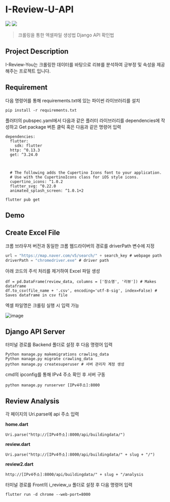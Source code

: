 # I-Review-U-API
<img src="https://img.shields.io/badge/platform-python-blue"> <img src="https://img.shields.io/badge/platform-Flutter-skyblue">

> 크롤링을 통한 엑셀파일 생성법
> Django API 확인법


## Project Description
I-Review-You는 크롤링한 데이터를 바탕으로 리뷰를 분석하여 긍부정 및 속성을 제공해주는 프로젝트 입니다.

## Requirement
다음 명령어를 통해 requirements.txt에 있는 파이썬 라이브러리를 설치
```
pip install -r requirements.txt
```
플러터의 pubspec.yaml에서 다음과 같은 플러터 라이브러리를 dependencies에 작성하고 Get package 버튼 클릭 혹은 다음과 같은 명령어 입력
```
dependencies:
  flutter:
    sdk: flutter
  http: ^0.13.3
  get: ^3.24.0



  # The following adds the Cupertino Icons font to your application.
  # Use with the CupertinoIcons class for iOS style icons.
  cupertino_icons: ^1.0.2
  flutter_svg: ^0.22.0
  animated_splash_screen: ^1.0.1+2
```
```
flutter pub get
```



## Demo


## Create Excel File

크롬 브라우저 버전과 동일한 크롬 웹드라이버의 경로를 driverPath 변수에 지정
```c
url = "https://map.naver.com/v5/search/" + search_key # webpage path
driverPath = "chromedriver.exe" # driver path
```

아래 코드의 주석 처리를 제거하여 Excel 파일 생성
```
df = pd.DataFrame(review_data, columns = ['장소명', '리뷰']) # Makes dataframe
df.to_csv(file_name + '.csv', encoding='utf-8-sig', index=False) # Saves dataframe in csv file
```

엑셀 파일명은 크롤링 실행 시 입력 가능

![image](https://user-images.githubusercontent.com/44630614/167439510-2e5f4ecd-77fa-4d94-935b-e6dd86b17998.png)

## Django API Server
터미널 경로를 Backend 폴더로 설정 후 다음 명령어 입력
```
Python manage.py makemigrations crawling_data
Python manage.py migrate crawling_data
python manage.py createsuperuser # 서버 관리자 계정 생성
```
cmd의 ipconfig를 통해 IPv4 주소 확인 후 서버 구동
```
python manage.py runserver [IPv4주소]:8000
```

## Review Analysis
각 페이지의 Uri.parse에 api 주소 입력

**home.dart**
```
Uri.parse("http://[IPv4주소]:8000/api/buildingdata/")
```
**review.dart**
```
Uri.parse("http://[IPv4주소]:8000/api/buildingdata/" + slug + "/")
```
**review2.dart**
```
http://[IPv4주소]:8000/api/buildingdata/" + slug + "/analysis
```
터미널 경로를 Front의 i_review_u 폴더로 설정 후 다음 명령어 입력
```
flutter run -d chrome --web-port=8000
```


